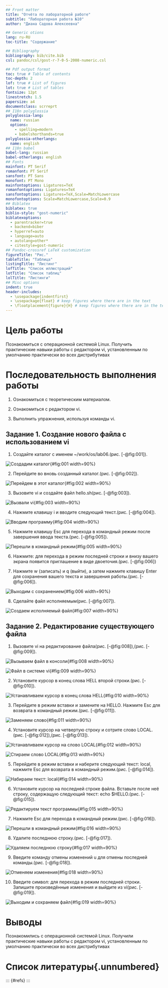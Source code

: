 ```yaml
---
## Front matter
title: "Отчёта по лабораторной работе"
subtitle: "Лабораторная работа №10"
author: "Диана Садова Алексеевна"

## Generic otions
lang: ru-RU
toc-title: "Содержание"

## Bibliography
bibliography: bib/cite.bib
csl: pandoc/csl/gost-r-7-0-5-2008-numeric.csl

## Pdf output format
toc: true # Table of contents
toc-depth: 2
lof: true # List of figures
lot: true # List of tables
fontsize: 12pt
linestretch: 1.5
papersize: a4
documentclass: scrreprt
## I18n polyglossia
polyglossia-lang:
  name: russian
  options:
	- spelling=modern
	- babelshorthands=true
polyglossia-otherlangs:
  name: english
## I18n babel
babel-lang: russian
babel-otherlangs: english
## Fonts
mainfont: PT Serif
romanfont: PT Serif
sansfont: PT Sans
monofont: PT Mono
mainfontoptions: Ligatures=TeX
romanfontoptions: Ligatures=TeX
sansfontoptions: Ligatures=TeX,Scale=MatchLowercase
monofontoptions: Scale=MatchLowercase,Scale=0.9
## Biblatex
biblatex: true
biblio-style: "gost-numeric"
biblatexoptions:
  - parentracker=true
  - backend=biber
  - hyperref=auto
  - language=auto
  - autolang=other*
  - citestyle=gost-numeric
## Pandoc-crossref LaTeX customization
figureTitle: "Рис."
tableTitle: "Таблица"
listingTitle: "Листинг"
lofTitle: "Список иллюстраций"
lotTitle: "Список таблиц"
lolTitle: "Листинги"
## Misc options
indent: true
header-includes:
  - \usepackage{indentfirst}
  - \usepackage{float} # keep figures where there are in the text
  - \floatplacement{figure}{H} # keep figures where there are in the text
---
```


# Цель работы

Познакомиться с операционной системой Linux. Получить практические навыки работы с редактором vi, установленным по умолчанию практически во всех дистрибутивах

# Последовательность выполнения работы

1) Ознакомиться с теоретическим материалом.

2) Ознакомиться с редактором vi.

3) Выполнить упражнения, используя команды vi.

## Задание 1. Создание нового файла с использованием vi

1) Создайте каталог с именем ~/work/os/lab06.(рис. [-@fig:001]).

![Создадим каталог](image/1.png){#fig:001 width=90%}

2) Перейдите во вновь созданный каталог.(рис. [-@fig:002]).

![Перейдем в этот каталог](image/2.png){#fig:002 width=90%}

3) Вызовите vi и создайте файл hello.sh(рис. [-@fig:003]).

![Вызвали vi](image/3.png){#fig:003 width=90%}

4) Нажмите клавишу i и вводите следующий текст.(рис. [-@fig:004]).

![Вводим программу](image/4.png){#fig:004 width=90%}

5) Нажмите клавишу Esc для перехода в командный режим после завершения ввода текста.(рис. [-@fig:005]).

![Перешли в командный режим](image/5.png){#fig:005 width=90%}

6) Нажмите: для перехода в режим последней строки и внизу вашего экрана появится приглашение в виде двоеточия.(рис. [-@fig:006])

7) Нажмите w (записать) и q (выйти), а затем нажмите клавишу Enter для сохранения вашего текста и завершения работы.(рис. [-@fig:006]).

![Выходим с сохранением](image/6-7.png){#fig:006 width=90%}

8) Сделайте файл исполняемым(рис. [-@fig:007]).

![Создаем исполняемый файл](image/8.png){#fig:007 width=90%}

## Задание 2. Редактирование существующего файла

1) Вызовите vi на редактирование файла(рис. [-@fig:008]),(рис. [-@fig:009]).

![Вызываем файл в консоли](image/9.png){#fig:008 width=90%}

![Файл в системе vi](image/9.1.png){#fig:009 width=90%}

2) Установите курсор в конец слова HELL второй строки.(рис. [-@fig:010]).

![Устанавливаем курсор в конец слова HELL](image/10.png){#fig:010 width=90%}

3) Перейдите в режим вставки и замените на HELLO. Нажмите Esc для возврата в командный режим.(рис. [-@fig:011]).

![Заменяем слово](image/11.png){#fig:011 width=90%}

4) Установите курсор на четвертую строку и сотрите слово LOCAL.(рис. [-@fig:012]),(рис. [-@fig:013]).

![Устанавливаем курсор на слово LOCAL](image/12.png){#fig:012 width=90%}

![Стираем слово LOCAL](image/13.png){#fig:013 width=90%}

5) Перейдите в режим вставки и наберите следующий текст: local, нажмите Esc для возврата в командный режим.(рис. [-@fig:014]).

![Набираем текст: local](image/14.png){#fig:014 width=90%}

6) Установите курсор на последней строке файла. Вставьте после неё строку, содержащую следующий текст: echo $HELLO.(рис. [-@fig:015]).

![Редактируем текст программы](image/15.png){#fig:015 width=90%}

7) Нажмите Esc для перехода в командный режим.(рис. [-@fig:016]).

![Перешли в командный режим](image/18.png){#fig:016 width=90%}

8) Удалите последнюю строку.(рис. [-@fig:017]).

![Удаляем последнюю строку](image/16-17.png){#fig:017 width=90%}

9) Введите команду отмены изменений u для отмены последней команды.(рис. [-@fig:018]).

![Отменяем изменения](image/18.png){#fig:018 width=90%}

10) Введите символ: для перехода в режим последней строки. Запишите произведённые изменения и выйдите из vi(рис. [-@fig:019]).

![Выходим и сохраняем файл](image/19.png){#fig:019 width=90%}

# Выводы

Познакомились с операционной системой Linux. Получили практические навыки работы с редактором vi, установленным по умолчанию практически во всех дистрибутивах

# Список литературы{.unnumbered}

::: {#refs}
:::
